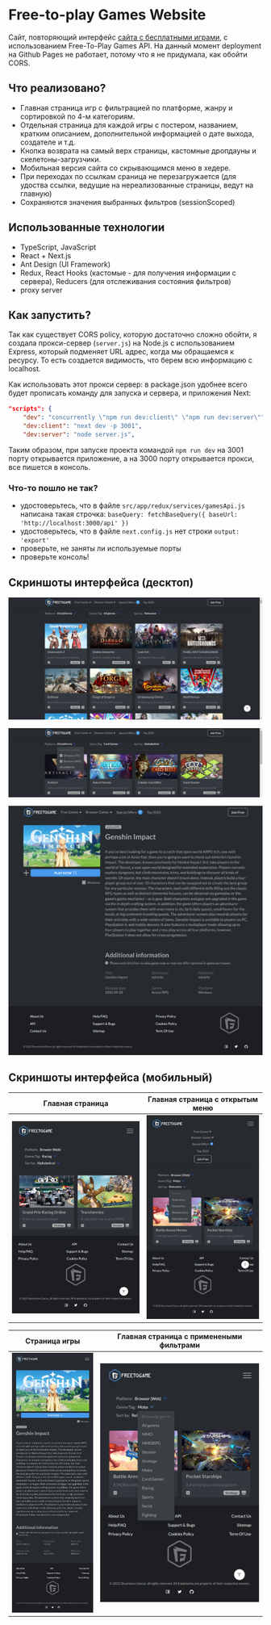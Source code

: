 # Free-to-play Games Website
Сайт, повторяющий интерфейс [сайта с бесплатными играми](www.freetogame.com), с использованием  Free-To-Play Games API. На данный момент deployment на Github Pages не работает, потому что я не придумала, как обойти CORS.

## Что реализовано?
- Главная страница игр с фильтрацией по платформе, жанру и сортировкой по 4-м категориям.
- Отдельная страница для каждой игры с постером, названием, кратким описанием, дополнительной информацией о дате выхода, создателе и т.д. 
- Кнопка возврата на самый верх страницы, кастомные дропдауны и скелетоны-загрузчики.
- Мобильная версия сайта со скрывающимся меню в хедере.
- При переходах по ссылкам сраница не перезагружается (для удоства ссылки, ведущие на нереализованные страницы, ведут на главную)
- Сохраняются значения выбранных фильтров (sessionScoped)

## Использованные технологии
- TypeScript, JavaScript
- React + Next.js
- Ant Design (UI Framework)
- Redux, React Hooks (кастомые - для получения информации с сервера), Reducers (для отслеживания состояния фильтров)
- proxy server

## Как запустить? 

Так как существует CORS policy, которую достаточно сложно обойти, я создала прокси-сервер (`server.js`) на Node.js с использованием Express, который подменяет URL адрес, когда мы обращаемся к ресурсу. То есть создается видимость, что берем всю информацию с localhost. 

Как использовать этот прокси сервер: в package.json удобнее всего будет прописать команду для запуска и сервера, и приложения Next:

```json
"scripts": {
    "dev": "concurrently \"npm run dev:client\" \"npm run dev:server\"",
    "dev:client": "next dev -p 3001", 
    "dev:server": "node server.js",
```
Таким образом, при запуске проекта командой `npm run dev` на 3001 порту открывается приложение, а на 3000 порту открывается прокси, все пишется в консоль. 

### Что-то пошло не так?
- удостоверьтесь, что в файле `src/app/redux/services/gamesApi.js` написана такая строчка: `baseQuery: fetchBaseQuery({ baseUrl: 'http://localhost:3000/api' })`
- удостоверьтесь, что в файле `next.config.js` нет строки `output: 'export'`
- проверьте, не заняты ли используемые порты
- проверьте консоль! 

## Скриншоты интерфейса (десктоп)

![Главная страница](/public/screenshots/mainpage.png)

![Реализация фильтров](/public/screenshots/filters.png)

![Страница игры](/public/screenshots/singlegame.png)

## Скриншоты интерфейса (мобильный)

Главная страница      | Главная страница с открытым меню
:-------------------------:|:-------------------------:
![Главная страница](/public/screenshots/mainpageMobile.png)  |  ![Главная страница с открытым меню](/public/screenshots/mainpagemenuMobile.png) | 

Страница игры     | Главная страница с применеными фильтрами
:-------------------------:|:-------------------------:
![Страница игры](/public/screenshots/singlegameMobile.png)  | ![Главная страница с применеными фильтрами](/public/screenshots/filtersMobile.png) 


